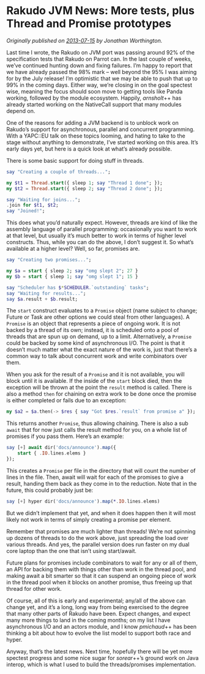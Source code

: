 # Rakudo JVM News: More tests, plus Thread and Promise prototypes
    
*Originally published on [2013-07-15](https://6guts.wordpress.com/2013/07/15/rakudo-jvm-news-more-tests-plus-thread-and-promise-prototypes/) by Jonathan Worthington.*

Last time I wrote, the Rakudo on JVM port was passing around 92% of the specification tests that Rakudo on Parrot can. In the last couple of weeks, we’ve continued hunting down and fixing failures. I’m happy to report that we have already passed the 98% mark – well beyond the 95% I was aiming for by the July release! I’m optimistic that we may be able to push that up to 99% in the coming days. Either way, we’re closing in on the goal spectest wise, meaning the focus should soon move to getting tools like Panda working, followed by the module ecosystem. Happily, *arnsholt*++ has already started working on the NativeCall support that many modules depend on.

One of the reasons for adding a JVM backend is to unblock work on Rakudo’s support for asynchronous, parallel and concurrent programming. With a YAPC::EU talk on these topics looming, and hating to take to the stage without anything to demonstrate, I’ve started working on this area. It’s early days yet, but here is a quick look at what’s already possible.

There is some basic support for doing stuff in threads.

```` raku
say "Creating a couple of threads...";

my $t1 = Thread.start({ sleep 1; say "Thread 1 done"; });
my $t2 = Thread.start({ sleep 2; say "Thread 2 done"; });

say "Waiting for joins...";
.join for $t1, $t2;
say "Joined!";
````

This does what you’d naturally expect. However, threads are kind of like the assembly language of parallel programming: occasionally you want to work at that level, but usually it’s much better to work in terms of higher level constructs. Thus, while you can do the above, I don’t suggest it. So what’s available at a higher level? Well, so far, promises are.

```` raku
say "Creating two promises...";

my $a = start { sleep 2; say "omg slept 2"; 27 }
my $b = start { sleep 1; say "omg slept 1"; 15 }

say "Scheduler has $*SCHEDULER.`outstanding` tasks";
say "Waiting for results...";
say $a.result + $b.result;
````

The `start` construct evaluates to a `Promise` object (name subject to change; Future or Task are other options we could steal from other languages). A `Promise` is an object that represents a piece of ongoing work. It is not backed by a thread of its own; instead, it is scheduled onto a pool of threads that are spun up on demand, up to a limit. Alternatively, a `Promise` could be backed by some kind of asynchronous I/O. The point is that it doesn’t much matter what the exact nature of the work is, just that there’s a common way to talk about concurrent work and write combinators over them.

When you ask for the result of a `Promise` and it is not available, you will block until it is available. If the inside of the `start` block died, then the exception will be thrown at the point the `result` method is called. There is also a method `then` for chaining on extra work to be done once the promise is either completed or fails due to an exception:

```` raku
my $a2 = $a.then(-> $res { say "Got $res.`result` from promise a" });
````

This returns another `Promise`, thus allowing chaining. There is also a sub `await` that for now just calls the result method for you, on a whole list of promises if you pass them. Here’s an example:

```` raku
say [+] await dir('docs/announce').map({
    start { .IO.lines.elems }
});
````

This creates a `Promise` per file in the directory that will count the number of lines in the file. Then, await will wait for each of the promises to give a result, handing them back as they come in to the reduction. Note that in the future, this could probably just be:

```` raku
say [+] hyper dir('docs/announce').map(*.IO.lines.elems)
````

But we didn’t implement that yet, and when it does happen then it will most likely not work in terms of simply creating a promise per element.

Remember that promises are much lighter than threads! We’re not spinning up dozens of threads to do the work above, just spreading the load over various threads. And yes, the parallel version does run faster on my dual core laptop than the one that isn’t using start/await.

Future plans for promises include combinators to wait for any or all of them, an API for backing them with things other than work in the thread pool, and making await a bit smarter so that it can suspend an ongoing piece of work in the thread pool when it blocks on another promise, thus freeing up that thread for other work.

Of course, all of this is early and experimental; any/all of the above can change yet, and it’s a long, long way from being exercised to the degree that many other parts of Rakudo have been. Expect changes, and expect many more things to land in the coming months; on my list I have asynchronous I/O and an actors module, and I know *pmichaud*++ has been thinking a bit about how to evolve the list model to support both race and hyper.

Anyway, that’s the latest news. Next time, hopefully there will be yet more spectest progress and some nice sugar for *sorear*++’s ground work on Java interop, which is what I used to build the threads/promises implementation.
